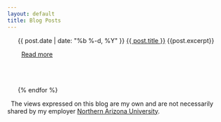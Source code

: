 ```yaml
---
layout: default
title: Blog Posts
---
```


<ul class="list-unstyled>
    {% for post in site.posts %}
      <li>
        <span class="post-meta">{{ post.date | date: "%b %-d, %Y" }} </span>
        <a class="post-link" href="{{ post.url | prepend: site.baseurl}}">{{ post.title }}</a>  
        {{post.excerpt}}
        <p><i class="fa fa-chevron-circle-right fa-fw"></i>&nbsp; <a href="{{post.url}}">Read more</a></p>
        <div style="height:50px;"></div>
        <div style="clear: both;"></div>
      </li>
    {% endfor %}
</ul>

<div class="alert alert-info" role="alert">
<i class="fa fa-hand-peace-o fa-fw"></i>&nbsp; The views expressed on this blog are my own and are not necessarily shared by my employer <a href="http://nau.edu">Northern Arizona University</a>.
</div>
